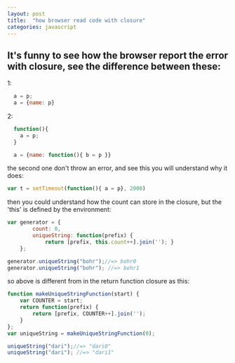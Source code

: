 ```yaml
---
layout: post
title:  "how browser read code with closure"
categories: javascript
---
```

## It's funny to see how the browser report the error with closure, see the difference between these:

1:

```javascript
  a = p;
  a = {name: p}  
```

2:

```javascript
  function(){
    a = p;
  } 

  a = {name: function(){ b = p }}        
```

the second one don't throw an error, and see this you will understand why it does:


```javascript
var t = setTimeout(function(){ a = p}, 2000)  
```

then you could understand how the count can store in the closure, but the 'this' is defined by the environment:

```javascript
var generator = {
		count: 0,
		uniqueString: function(prefix) {
			return [prefix, this.count++].join(''); }
    };

generator.uniqueString("bohr");//=> bohr0
generator.uniqueString("bohr"); //=> bohr1
```

so above is different from in the return function closure as this:

```javascript
function makeUniqueStringFunction(start) { 
	var COUNTER = start;
	return function(prefix) {
		return [prefix, COUNTER++].join('');
	} 
};
var uniqueString = makeUniqueStringFunction(0); 

uniqueString("dari");//=> "dari0"
uniqueString("dari"); //=> "dari1"
```
